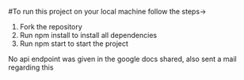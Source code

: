#To run this project on your local machine follow the steps->

1. Fork the repository
2. Run npm install to install all dependencies
3. Run npm start to start the project

No api endpoint was given in the google docs shared, also sent a mail regarding this
